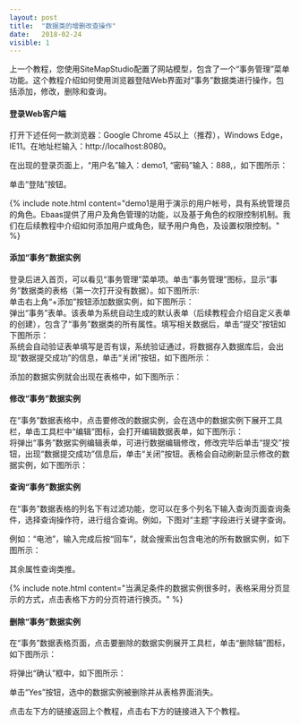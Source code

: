 ```yaml
---
layout: post
title:  "数据类的增删改查操作"
date:   2018-02-24
visible: 1
---
```


上一个教程，您使用SiteMapStudio配置了网站模型，包含了一个“事务管理”菜单功能。这个教程介绍如何使用浏览器登陆Web界面对“事务”数据类进行操作，包括添加，修改，删除和查询。

#### 登录Web客户端
打开下述任何一款浏览器：Google Chrome 45以上（推荐），Windows Edge， IE11。在地址栏输入：http://localhost:8080。

在出现的登录页面上，“用户名”输入：demo1, “密码”输入：888,，如下图所示：

<img src="{{'/assets/img/2018-2-24-登录Web客户端1A.png' | prepend: site.baseurl }}" alt=""><br>
单击“登陆”按钮。

{% include note.html content="demo1是用于演示的用户帐号，具有系统管理员的角色。Ebaas提供了用户及角色管理的功能，以及基于角色的权限控制机制。我们在后续教程中介绍如何添加用户或角色，赋予用户角色，及设置权限控制。" %}

#### 添加“事务”数据实例

登录后进入首页，可以看见“事务管理”菜单项。单击“事务管理”图标，显示“事务”数据类的表格（第一次打开没有数据）。如下图所示:
<img src="{{'/assets/img/2018-2-24-登录Web客户端2A.png' | prepend: site.baseurl }}" alt=""><br>
单击右上角“+添加”按钮添加数据实例，如下图所示：
<img src="{{'/assets/img/2018-2-24-登录Web客户端3A.png' | prepend: site.baseurl }}" alt=""><br>
弹出“事务”表单。该表单为系统自动生成的默认表单（后续教程会介绍自定义表单的创建），包含了“事务”数据类的所有属性。填写相关数据后，单击“提交”按钮如下图所示：
<img src="{{'/assets/img/2018-2-24-登录Web客户端4A.png' | prepend: site.baseurl }}" alt=""><br>
系统会自动验证表单填写是否有误，系统验证通过，将数据存入数据库后，会出现“数据提交成功”的信息，单击“关闭”按钮，如下图所示：

<img src="{{'/assets/img/2018-2-24-登录Web客户端5A.png' | prepend: site.baseurl }}" alt=""><br>
添加的数据实例就会出现在表格中，如下图所示：
<img src="{{'/assets/img/2018-2-24-登录Web客户端6A.png' | prepend: site.baseurl }}" alt=""><br>

#### 修改“事务”数据实例

在“事务”数据表格中，点击要修改的数据实例，会在选中的数据实例下展开工具栏，单击工具栏中“编辑”图标，会打开编辑数据表单，如下图所示：
<img src="{{'/assets/img/2018-2-24-修改事务数据实例1.png' | prepend: site.baseurl }}" alt=""><br>
将弹出“事务”数据实例编辑表单，可进行数据编辑修改，修改完毕后单击“提交”按钮，出现“数据提交成功”信息后，单击“关闭”按钮。表格会自动刷新显示修改的数据实例，如下图所示：
<img src="{{'/assets/img/2018-2-24-修改事务数据实例2.png' | prepend: site.baseurl }}" alt=""><br>

#### 查询“事务”数据实例
在“事务”数据表格的列名下有过滤功能，您可以在多个列名下输入查询页面查询条件，选择查询操作符，进行组合查询。例如，下图对“主题”字段进行关键字查询。

<img src="{{'/assets/img/2018-2-24-查询事务数据实例1.png' | prepend: site.baseurl }}" alt=""><br>
例如：“电池”，输入完成后按“回车”，就会搜索出包含电池的所有数据实例，如下图所示：

<img src="{{'/assets/img/2018-2-24-查询事务数据实例2.png' | prepend: site.baseurl }}" alt=""><br>
其余属性查询类推。

{% include note.html content="当满足条件的数据实例很多时，表格采用分页显示的方式，点击表格下方的分页符进行换页。" %}

#### 删除“事务”数据实例

在“事务”数据表格页面，点击要删除的数据实例展开工具栏，单击“删除辑”图标，如下图所示：

<img src="{{'/assets/img/2018-2-24-删除事务数据实例1.png' | prepend: site.baseurl }}" alt=""><br>
将弹出“确认”框中，如下图所示：

<img src="{{'/assets/img/2018-2-24-删除事务数据实例2.png' | prepend: site.baseurl }}" alt=""><br>
单击“Yes”按钮，选中的数据实例被删除并从表格界面消失。

点击左下方的链接返回上个教程，点击右下方的链接进入下个教程。

